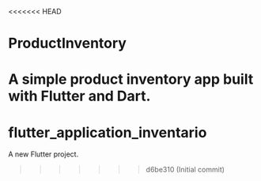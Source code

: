 <<<<<<< HEAD
# ProductInventory
A simple product inventory app built with Flutter and Dart.
=======
# flutter_application_inventario

A new Flutter project.
>>>>>>> d6be310 (Initial commit)
